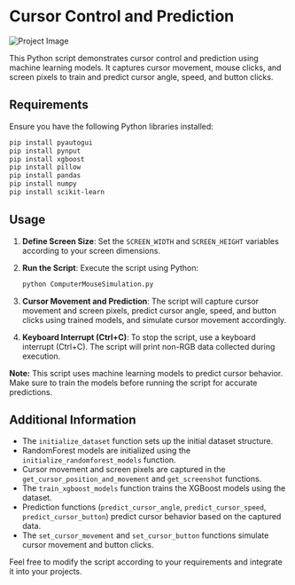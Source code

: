 # Cursor Control and Prediction

![Project Image](https://media.licdn.com/dms/image/sync/D5627AQEGcYDpr7U6vw/articleshare-shrink_480/0/1704080717753?e=1704794400&v=beta&t=sU2vkllTktipTRm8c12l-WmHMMkE1O8d084NDtpsqZw)

This Python script demonstrates cursor control and prediction using machine learning models. It captures cursor movement, mouse clicks, and screen pixels to train and predict cursor angle, speed, and button clicks.

## Requirements

Ensure you have the following Python libraries installed:

```bash
pip install pyautogui
pip install pynput
pip install xgboost
pip install pillow
pip install pandas
pip install numpy
pip install scikit-learn
```

## Usage

1. **Define Screen Size**: Set the `SCREEN_WIDTH` and `SCREEN_HEIGHT` variables according to your screen dimensions.

2. **Run the Script**: Execute the script using Python:

   ```bash
   python ComputerMouseSimulation.py
   ```

3. **Cursor Movement and Prediction**: The script will capture cursor movement and screen pixels, predict cursor angle, speed, and button clicks using trained models, and simulate cursor movement accordingly.

4. **Keyboard Interrupt (Ctrl+C)**: To stop the script, use a keyboard interrupt (Ctrl+C). The script will print non-RGB data collected during execution.

**Note:** This script uses machine learning models to predict cursor behavior. Make sure to train the models before running the script for accurate predictions.

## Additional Information

- The `initialize_dataset` function sets up the initial dataset structure.
- RandomForest models are initialized using the `initialize_randomforest_models` function.
- Cursor movement and screen pixels are captured in the `get_cursor_position_and_movement` and `get_screenshot` functions.
- The `train_xgboost_models` function trains the XGBoost models using the dataset.
- Prediction functions (`predict_cursor_angle`, `predict_cursor_speed`, `predict_cursor_button`) predict cursor behavior based on the captured data.
- The `set_cursor_movement` and `set_cursor_button` functions simulate cursor movement and button clicks.

Feel free to modify the script according to your requirements and integrate it into your projects.
